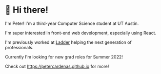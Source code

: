 # 👋 Hi there!
I'm Peter! I'm a third-year Computer Science student at UT Austin.

I'm super interested in front-end web development, especially using React.

I'm previously worked at [Ladder](https://ladder.to) helping the next generation of professionals.

Currently I'm looking for new grad roles for Summer 2022!

Check out https://petercardenas.github.io for more!

<!---
PeterCardenas/PeterCardenas is a ✨ special ✨ repository because its `README.md` (this file) appears on your GitHub profile.
You can click the Preview link to take a look at your changes.
--->
